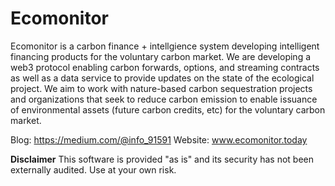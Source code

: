 # Ecomonitor

Ecomonitor is a carbon finance + intellgience system developing intelligent financing  products for the voluntary carbon market.
We are developing a web3 protocol enabling carbon forwards, options, and streaming contracts as well as a data service to provide updates on the state of the ecological project.  We aim to work with nature-based carbon sequestration projects and organizations that seek to reduce carbon emission to enable issuance of environmental assets (future carbon credits, etc) for the voluntary carbon market.

Blog: https://medium.com/@info_91591
Website: www.ecomonitor.today

**Disclaimer**
 This software is provided "as is" and its security has not been externally audited. Use at your own risk.
